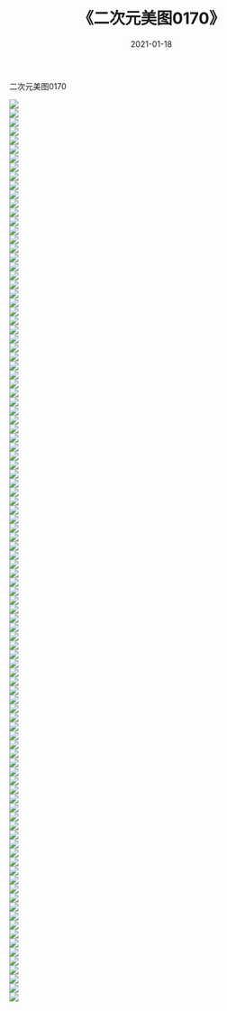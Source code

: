 ﻿---
layout: post
title:  《二次元美图0170》
date:   2021-01-18
img: http://imgx.orgx.ga/二次元/2021/二次元美图0170/000.jpg
categories: [美女, 清纯, 唯美]
---

二次元美图0170

 ![](http://imgx.orgx.ga/二次元/2021/二次元美图0170/001.jpg) <br>![](http://imgx.orgx.ga/二次元/2021/二次元美图0170/002.jpg) <br>![](http://imgx.orgx.ga/二次元/2021/二次元美图0170/003.jpg) <br>![](http://imgx.orgx.ga/二次元/2021/二次元美图0170/004.jpg) <br>![](http://imgx.orgx.ga/二次元/2021/二次元美图0170/005.jpg) <br>![](http://imgx.orgx.ga/二次元/2021/二次元美图0170/006.jpg) <br>![](http://imgx.orgx.ga/二次元/2021/二次元美图0170/007.jpg) <br>![](http://imgx.orgx.ga/二次元/2021/二次元美图0170/008.jpg) <br>![](http://imgx.orgx.ga/二次元/2021/二次元美图0170/009.jpg) <br>![](http://imgx.orgx.ga/二次元/2021/二次元美图0170/010.jpg) <br>![](http://imgx.orgx.ga/二次元/2021/二次元美图0170/011.jpg) <br>![](http://imgx.orgx.ga/二次元/2021/二次元美图0170/012.jpg) <br>![](http://imgx.orgx.ga/二次元/2021/二次元美图0170/013.jpg) <br>![](http://imgx.orgx.ga/二次元/2021/二次元美图0170/014.jpg) <br>![](http://imgx.orgx.ga/二次元/2021/二次元美图0170/015.jpg) <br>![](http://imgx.orgx.ga/二次元/2021/二次元美图0170/016.jpg) <br>![](http://imgx.orgx.ga/二次元/2021/二次元美图0170/017.jpg) <br>![](http://imgx.orgx.ga/二次元/2021/二次元美图0170/018.jpg) <br>![](http://imgx.orgx.ga/二次元/2021/二次元美图0170/019.jpg) <br>![](http://imgx.orgx.ga/二次元/2021/二次元美图0170/020.jpg) <br>![](http://imgx.orgx.ga/二次元/2021/二次元美图0170/021.jpg) <br>![](http://imgx.orgx.ga/二次元/2021/二次元美图0170/022.jpg) <br>![](http://imgx.orgx.ga/二次元/2021/二次元美图0170/023.jpg) <br>![](http://imgx.orgx.ga/二次元/2021/二次元美图0170/024.jpg) <br>![](http://imgx.orgx.ga/二次元/2021/二次元美图0170/025.jpg) <br>![](http://imgx.orgx.ga/二次元/2021/二次元美图0170/026.jpg) <br>![](http://imgx.orgx.ga/二次元/2021/二次元美图0170/027.jpg) <br>![](http://imgx.orgx.ga/二次元/2021/二次元美图0170/028.jpg) <br>![](http://imgx.orgx.ga/二次元/2021/二次元美图0170/029.jpg) <br>![](http://imgx.orgx.ga/二次元/2021/二次元美图0170/030.jpg) <br>![](http://imgx.orgx.ga/二次元/2021/二次元美图0170/031.jpg) <br>![](http://imgx.orgx.ga/二次元/2021/二次元美图0170/032.jpg) <br>![](http://imgx.orgx.ga/二次元/2021/二次元美图0170/033.jpg) <br>![](http://imgx.orgx.ga/二次元/2021/二次元美图0170/034.jpg) <br>![](http://imgx.orgx.ga/二次元/2021/二次元美图0170/035.jpg) <br>![](http://imgx.orgx.ga/二次元/2021/二次元美图0170/036.jpg) <br>![](http://imgx.orgx.ga/二次元/2021/二次元美图0170/037.jpg) <br>![](http://imgx.orgx.ga/二次元/2021/二次元美图0170/038.jpg) <br>![](http://imgx.orgx.ga/二次元/2021/二次元美图0170/039.jpg) <br>![](http://imgx.orgx.ga/二次元/2021/二次元美图0170/040.jpg) <br>![](http://imgx.orgx.ga/二次元/2021/二次元美图0170/041.jpg) <br>![](http://imgx.orgx.ga/二次元/2021/二次元美图0170/042.jpg) <br>![](http://imgx.orgx.ga/二次元/2021/二次元美图0170/043.jpg) <br>![](http://imgx.orgx.ga/二次元/2021/二次元美图0170/044.jpg) <br>![](http://imgx.orgx.ga/二次元/2021/二次元美图0170/045.jpg) <br>![](http://imgx.orgx.ga/二次元/2021/二次元美图0170/046.jpg) <br>![](http://imgx.orgx.ga/二次元/2021/二次元美图0170/047.jpg) <br>![](http://imgx.orgx.ga/二次元/2021/二次元美图0170/048.jpg) <br>![](http://imgx.orgx.ga/二次元/2021/二次元美图0170/049.jpg) <br>![](http://imgx.orgx.ga/二次元/2021/二次元美图0170/050.jpg) <br>![](http://imgx.orgx.ga/二次元/2021/二次元美图0170/051.jpg) <br>![](http://imgx.orgx.ga/二次元/2021/二次元美图0170/052.jpg) <br>![](http://imgx.orgx.ga/二次元/2021/二次元美图0170/053.jpg) <br>![](http://imgx.orgx.ga/二次元/2021/二次元美图0170/054.jpg) <br>![](http://imgx.orgx.ga/二次元/2021/二次元美图0170/055.jpg) <br>![](http://imgx.orgx.ga/二次元/2021/二次元美图0170/056.jpg) <br>![](http://imgx.orgx.ga/二次元/2021/二次元美图0170/057.jpg) <br>![](http://imgx.orgx.ga/二次元/2021/二次元美图0170/058.jpg) <br>![](http://imgx.orgx.ga/二次元/2021/二次元美图0170/059.jpg) <br>![](http://imgx.orgx.ga/二次元/2021/二次元美图0170/060.jpg) <br>![](http://imgx.orgx.ga/二次元/2021/二次元美图0170/061.jpg) <br>![](http://imgx.orgx.ga/二次元/2021/二次元美图0170/062.jpg) <br>![](http://imgx.orgx.ga/二次元/2021/二次元美图0170/063.jpg) <br>![](http://imgx.orgx.ga/二次元/2021/二次元美图0170/064.jpg) <br>![](http://imgx.orgx.ga/二次元/2021/二次元美图0170/065.jpg) <br>![](http://imgx.orgx.ga/二次元/2021/二次元美图0170/066.jpg) <br>![](http://imgx.orgx.ga/二次元/2021/二次元美图0170/067.jpg) <br>![](http://imgx.orgx.ga/二次元/2021/二次元美图0170/068.jpg) <br>![](http://imgx.orgx.ga/二次元/2021/二次元美图0170/069.jpg) <br>![](http://imgx.orgx.ga/二次元/2021/二次元美图0170/070.jpg) <br>![](http://imgx.orgx.ga/二次元/2021/二次元美图0170/071.jpg) <br>![](http://imgx.orgx.ga/二次元/2021/二次元美图0170/072.jpg) <br>![](http://imgx.orgx.ga/二次元/2021/二次元美图0170/073.jpg) <br>![](http://imgx.orgx.ga/二次元/2021/二次元美图0170/074.jpg) <br>![](http://imgx.orgx.ga/二次元/2021/二次元美图0170/075.jpg) <br>![](http://imgx.orgx.ga/二次元/2021/二次元美图0170/076.jpg) <br>![](http://imgx.orgx.ga/二次元/2021/二次元美图0170/077.jpg) <br>![](http://imgx.orgx.ga/二次元/2021/二次元美图0170/078.jpg) <br>![](http://imgx.orgx.ga/二次元/2021/二次元美图0170/079.jpg) <br>![](http://imgx.orgx.ga/二次元/2021/二次元美图0170/080.jpg) <br>![](http://imgx.orgx.ga/二次元/2021/二次元美图0170/081.jpg) <br>![](http://imgx.orgx.ga/二次元/2021/二次元美图0170/082.jpg) <br>![](http://imgx.orgx.ga/二次元/2021/二次元美图0170/083.jpg) <br>![](http://imgx.orgx.ga/二次元/2021/二次元美图0170/084.jpg) <br>![](http://imgx.orgx.ga/二次元/2021/二次元美图0170/085.jpg) <br>![](http://imgx.orgx.ga/二次元/2021/二次元美图0170/086.jpg) <br>![](http://imgx.orgx.ga/二次元/2021/二次元美图0170/087.jpg) <br>![](http://imgx.orgx.ga/二次元/2021/二次元美图0170/088.jpg) <br>![](http://imgx.orgx.ga/二次元/2021/二次元美图0170/089.jpg) <br>![](http://imgx.orgx.ga/二次元/2021/二次元美图0170/090.jpg) <br>![](http://imgx.orgx.ga/二次元/2021/二次元美图0170/091.jpg) <br>![](http://imgx.orgx.ga/二次元/2021/二次元美图0170/092.jpg) <br>![](http://imgx.orgx.ga/二次元/2021/二次元美图0170/093.jpg) <br>![](http://imgx.orgx.ga/二次元/2021/二次元美图0170/094.jpg) <br>![](http://imgx.orgx.ga/二次元/2021/二次元美图0170/095.jpg) <br>![](http://imgx.orgx.ga/二次元/2021/二次元美图0170/096.jpg) <br>![](http://imgx.orgx.ga/二次元/2021/二次元美图0170/097.jpg) <br>![](http://imgx.orgx.ga/二次元/2021/二次元美图0170/098.jpg) <br>![](http://imgx.orgx.ga/二次元/2021/二次元美图0170/099.jpg) <br>![](http://imgx.orgx.ga/二次元/2021/二次元美图0170/100.jpg) <br>